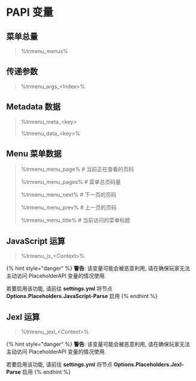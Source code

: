 # PAPI 变量

## 菜单总量

> %trmenu\_menus%

## 传递参数

> %trmenu\_args\_\<Index>%

## Metadata 数据

> %trmenu\_meta\_\<key>
>
> %trmenu\_data\_\<key>%

## Menu 菜单数据

> %trmenu\_menu\_page% # 当前正在查看的页码
>
> %trmenu\_menu\_pages% # 菜单总页码量
>
> %trmenu\_menu\_next% # 下一页的页码
>
> %trmenu\_menu\_prev% # 上一页的页码
>
> %trmenu\_menu\_title% # 当前访问的菜单标题

## JavaScript 运算

> %trmenu\_js\_\<Context>%

{% hint style="danger" %}
**警告**: 该变量可能会被恶意利用, 请在确保玩家无法主动访问 PlaceholderAPI 变量的情况使用.

若要启用该功能, 请前往 **settings.yml** 将节点 **Options.Placeholders.JavaScript-Parse** 启用
{% endhint %}

## Jexl 运算

> %trmenu\_jexl\_\<Context>%

{% hint style="danger" %}
**警告**: 该变量可能会被恶意利用, 请在确保玩家无法主动访问 PlaceholderAPI 变量的情况使用.

若要启用该功能, 请前往 **settings.yml** 将节点 **Options.Placeholders.Jexl-Parse** 启用
{% endhint %}
